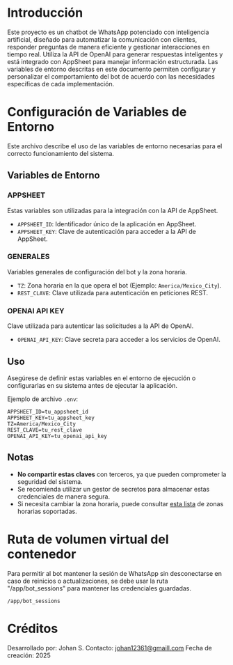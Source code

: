 # Introducción

Este proyecto es un chatbot de WhatsApp potenciado con inteligencia artificial, diseñado para automatizar la comunicación con clientes, responder preguntas de manera eficiente y gestionar interacciones en tiempo real. Utiliza la API de OpenAI para generar respuestas inteligentes y está integrado con AppSheet para manejar información estructurada. Las variables de entorno descritas en este documento permiten configurar y personalizar el comportamiento del bot de acuerdo con las necesidades específicas de cada implementación.

# Configuración de Variables de Entorno

Este archivo describe el uso de las variables de entorno necesarias para el correcto funcionamiento del sistema.

## Variables de Entorno

### APPSHEET
Estas variables son utilizadas para la integración con la API de AppSheet.

- `APPSHEET_ID`: Identificador único de la aplicación en AppSheet.
- `APPSHEET_KEY`: Clave de autenticación para acceder a la API de AppSheet.

### GENERALES
Variables generales de configuración del bot y la zona horaria.

- `TZ`: Zona horaria en la que opera el bot (Ejemplo: `America/Mexico_City`).
- `REST_CLAVE`: Clave utilizada para autenticación en peticiones REST.

### OPENAI API KEY
Clave utilizada para autenticar las solicitudes a la API de OpenAI.

- `OPENAI_API_KEY`: Clave secreta para acceder a los servicios de OpenAI.

## Uso
Asegúrese de definir estas variables en el entorno de ejecución o configurarlas en su sistema antes de ejecutar la aplicación.

Ejemplo de archivo `.env`:

```
APPSHEET_ID=tu_appsheet_id
APPSHEET_KEY=tu_appsheet_key
TZ=America/Mexico_City
REST_CLAVE=tu_rest_clave
OPENAI_API_KEY=tu_openai_api_key
```

## Notas
- **No compartir estas claves** con terceros, ya que pueden comprometer la seguridad del sistema.
- Se recomienda utilizar un gestor de secretos para almacenar estas credenciales de manera segura.
- Si necesita cambiar la zona horaria, puede consultar [esta lista](https://en.wikipedia.org/wiki/List_of_tz_database_time_zones) de zonas horarias soportadas.

# Ruta de volumen virtual del contenedor

Para permitir al bot mantener la sesión de WhatsApp sin desconectarse en caso de reinicios o actualizaciones, se debe usar la ruta "/app/bot_sessions" para mantener las credenciales guardadas. 
```
/app/bot_sessions
```

# Créditos
Desarrollado por: Johan S.
Contacto: johan12361@gmaill.com
Fecha de creación: 2025